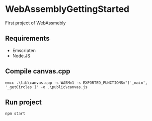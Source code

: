# WebAssemblyGettingStarted
First project of WebAssmebly

## Requirements
* Emscripten
* Node.JS

## Compile canvas.cpp
```
emcc .\lib\canvas.cpp -s WASM=1 -s EXPORTED_FUNCTIONS="['_main', '_getCircles']" -o .\public\canvas.js
```

## Run project
```
npm start
```
